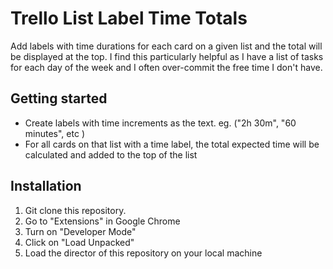 # Trello List Label Time Totals

Add labels with time durations for each card on a given list and the total will be displayed at the top. I find this particularly helpful as I have a list of tasks for each day of the week and I often over-commit the free time I don't have.

## Getting started

- Create labels with time increments as the text. eg. ("2h 30m", "60 minutes", etc )
- For all cards on that list with a time label, the total expected time will be calculated and added to the top of the list

## Installation

1. Git clone this repository.
2. Go to "Extensions" in Google Chrome
3. Turn on "Developer Mode"
4. Click on "Load Unpacked"
5. Load the director of this repository on your local machine

